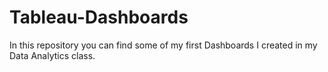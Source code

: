 # Tableau-Dashboards
In this repository you can find some of my first Dashboards I created in my Data Analytics class.